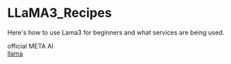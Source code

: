 # LLaMA3_Recipes
Here's how to use Lama3 for beginners and what services are being used.


official META AI  
[llama](https://llama.meta.com/)
